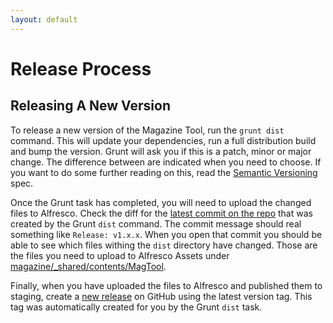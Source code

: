 ```yaml
---
layout: default
---
```


# Release Process
<!-- [[TOC]] -->

## Releasing A New Version

To release a new version of the Magazine Tool, run the `grunt dist` command. This will update your dependencies, run a full distribution build and bump the version. Grunt will ask you if this is a patch, minor or major change. The difference between are indicated when you need to choose. If you want to do some further reading on this, read the [Semantic Versioning][semver] spec.

Once the Grunt task has completed, you will need to upload the changed files to Alfresco. Check the diff for the [latest commit on the repo][repo.commits] that was created by the Grunt `dist` command. The commit message should real something like `Release: v1.x.x`. When you open that commit you should be able to see which files withing the `dist` directory have changed. Those are the files you need to upload to Alfresco Assets under [magazine/_shared/contents/MagTool][alfresco.magtool].

Finally, when you have uploaded the files to Alfresco and published them to staging, create a [new release][repo.releases] on GitHub using the latest version tag. This tag was automatically created for you by the Grunt `dist` task.

[semver]: http://semver.org/
[repo.commits]: https://github.com/NAPWebProductionEditTeam/MagTool2/commits/master
[repo.releases]: https://github.com/NAPWebProductionEditTeam/MagTool2/releases
[alfresco.magtool]: http://cat-alfresco.nap:18080/share/page/site/alfrescoAssets/documentlibrary#filter=path%7C%2Fnap%2FwebAssets%2Fmagazine%2F_shared%2Fcontents%2FMagTool%7C&page=1
